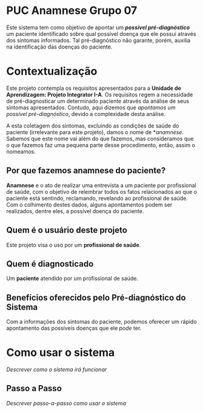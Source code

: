 # PUC Anamnese Grupo 07

Este sistema tem como objetivo de apontar um ***possível pré-diagnóstico*** um paciente identificado sobre qual possível doença que ele possui através dos sintomas informados. Tal pré-diagnóstico não garante, porém, auxilia na identificação das doenças do paciente.

# Contextualização

Este projeto contempla os requisitos apresentados para a **Unidade de Aprendizagem: Projeto Integrator I-A**. Os requisitos regem a necessidade de pré-diagnosticar um determinado paciente através da análise de seus sintomas apresentados. Contudo, aqui dizemos que *apontamos um possível pré-diagnóstico*, devido a complexidade desta análise.

A esta coletagem dos sintomas, excluindo as condições de saúde do paciente (irrelevante para este projeto), damos o nome de **anamnese*. Sabemos que este nome vai além do que fazemos, mas consideramos que o que fazemos faz uma pequena parte desse procedimento, então, assim o nomeamos.

## Por que fazemos anamnese do paciente?

**Anamnese** e o ato de realizar uma entrevista a um paciente por profissional de saúde, com o objetivo de relembrar todos os fatos relacionados ao que o paciente está sentindo, reclamando, revelando ao profissional de saúde. Com o colhimento destes dados, alguns apontamentos podem ser realizados, dentre eles, a possível doença do paciente.

## Quem é o usuário deste projeto

Este projeto visa o uso por um **profissional de saúde**.

## Quem é diagnosticado

Um **paciente** atendido por um profissional de saúde.

## Benefícios oferecidos pelo Pré-diagnóstico do Sistema

Com a informações dos sintomas do paciente, podemos oferecer um rápido apontamento das possíveis doenças que ele *pode* ter.

# Como usar o sistema

*Descrever como o sistema irá funcionar*

## Passo a Passo

*Descrever passo-a-passo como usar o sistema*
